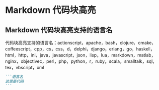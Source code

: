 # Markdown 代码块高亮
## Markdown 代码块高亮支持的语言名
代码块高亮支持的语言名：actionscript，apache，bash，clojure，cmake，coffeescript，cpp，cs，css，d，delphi，django，erlang，go，haskell，html，http，ini，java，javascript，json，lisp，lua，markdown，matlab，nginx，objectivec，perl，php，python，r，ruby，scala，smalltalk，sql，tex，vbscript，xml
````markdown
```语言名
这里是代码
```
````
